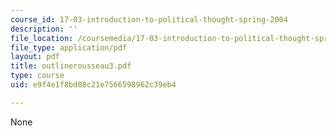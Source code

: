 ```yaml
---
course_id: 17-03-introduction-to-political-thought-spring-2004
description: ''
file_location: /coursemedia/17-03-introduction-to-political-thought-spring-2004/e9f4e1f8bd08c21e7566598962c39eb4_outlinerousseau3.pdf
file_type: application/pdf
layout: pdf
title: outlinerousseau3.pdf
type: course
uid: e9f4e1f8bd08c21e7566598962c39eb4

---
```

None